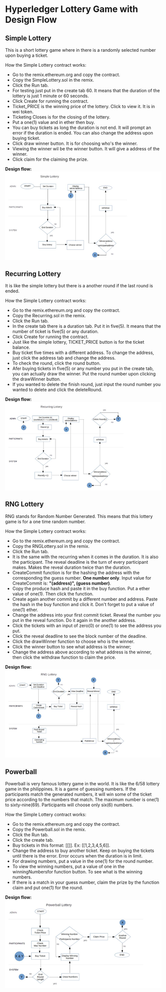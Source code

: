 Hyperledger Lottery Game with Design Flow
=========

## Simple Lottery

This is a short lottery game where in there is a randomly selected number upon buying a ticket.

How the Simple Lottery contract works:
* Go to the remix.ethereum.org and copy the contract.
* Copy the SimpleLottery.sol in the remix.
* Click the Run tab.
* For testing just put in the create tab 60. It means that the duration of the lottery is just 1 minute or 60 seconds.
* Click Create for running the contract.
* Ticket_PRICE is the winning price of the lottery. Click to view it. It is in wei token.
* Ticketing Closes is for the closing of the lottery.
* Put a one(1) value and in ether then buy.
* You can buy tickets as long the duration is not end. It will prompt an error if the duration is ended. You can also change the address upon buying ticket.
* Click draw winner button. It is for choosing who's the winner.
* Viewing the winner wil be the winner button. It will give a address of the winner.
* Click claim for the claiming the prize.

**Design flow:**
![Image](simple_lottery.jpg "SimpleLottery")

## Recurring Lottery

It is like the simple lottery but there is a another round if the last round is ended.

How the Simple Lottery contract works:
* Go to the remix.ethereum.org and copy the contract.
* Copy the Recurring.sol in the remix.
* Click the Run tab.
* In the create tab there is a duration tab. Put it in five(5). It means that the number of ticket is five(5) or any duration.
* Click Create for running the contract.
* Just like the simple lottery, TICKET_PRICE button is for the ticket balance.
* Buy ticket five times with a different address. To change the address, just click the address tab and change the address.
* To check the round, click the round button.
* Afer buying tickets in five(5) or any number you put in the create tab, you can actually draw the winner. Put the round number upon clicking the drawWinner button.
* If you wanted to delete the finish round, just input the round number you wanted to delete and click the deleteRound.

**Design flow:**
![Image](RecurringLottery.jpg "Recurring")

## RNG Lottery

RNG stands for Random Number Generated. This means that this lottery game is for a one time random number.

How the Simple Lottery contract works:
* Go to the remix.ethereum.org and copy the contract.
* Copy the RNGLottery.sol in the remix.
* Click the Run tab.
* It is the same with the recurring when it comes in the duration. It is also the participant. The reveal deadline is the turn of every participant makes. Makes the reveal duration twice than the duration.
* CreateCommit function is for the hashing the address with the corresponding the guess number. **One number only**.
Input value for CreateCommit is: **"(address)", (guess number)**.
* Copy the produce hash and paste it in the buy function. Put a ether value of one(1). Then click the function.
* Create again another commit by a different number and address. Paste the hash in the buy function and click it. Don't forget to put a value of one(1) ether.
* Change the address into your first commit ticket. Reveal the number you put in the reveal function. Do it again in the another address.
* Click the tickets with an input of zero(0) or one(1) to see the address you put.
* Click the reveal deadline to see the block number of the deadline. 
* Click the drawWinner function to choose who is the winner.
* Click the winner button to see what address is the winner;
* Change the address above according to what address is the winner, then click the withdraw function to claim the price.

**Design flow:**
![Image](RNGLottery.jpg "RNG")

## Powerball

Powerball is very famous lottery game in the world. It is like the 6/58 lottery game in the philippines. It is a game of guessing numbers. If the participants match the generated numbers, it will win some of the ticket price according to the numbers that match. The maximum number is one(1) to sixty-nine(69). Participants will choose only six(6) numbers.

How the Simple Lottery contract works:
* Go to the remix.ethereum.org and copy the contract.
* Copy the Powerball.sol in the remix.
* Click the Run tab.
* Click the create tab. 
* Buy tickets in this format: [[<numbers>]]. Ex: [[1,2,3,4,5,6]].
* Change the address to buy another ticket. Keep on buying the tickets until there is the error. Error occurs when the duration is in limit.
* For drawing numbers, put a value in the one(1) for the round number.
* To view the winning numbers, put a value of one in the winningNumbersfor function button. To see what is the winning numbers.
* If there is a match in your guess number, claim the prize by the function claim and put one(1) for the round.

**Design flow:**
![Image](PowerballLottery.jpg "Powerball")
